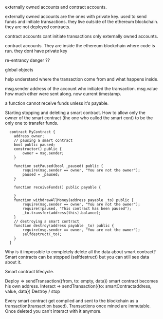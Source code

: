 externally owned accounts and contract accounts.

externally owned accounts are the ones with private key. used to send funds and initiate
transactions. they live outside of the ethereum blockchain. they are not deployed contracts.

contract accounts cant initiate transactions only externally owned accounts.

contract accounts. They are inside the ethereum blockchain where code is run. they dont
have private key

re-entrancy danger ??

global objects

help understand where the transaction come from and what happens inside.

msg.sender address of the account who initiated the transaction.
msg.value how much ether were sent along.
now current timestamp.

a function cannot receive funds unless it's payable.

Starting stopping and deleting a smart contract.
How to allow only the owner of the smart contract (the one who called the smart cont) to 
be the only one to transfer funds.

```sol
  contract MyContract {
    address owner;
    // pausing a smart contract
    bool public paused;
    constructor() public {
        owner = msg.sender;
    }

    function setPaused(bool _paused) public {
        require(msg.sender == owner, "You are not the owner");
        paused = _paused;
    }

    function receiveFunds() public payable {

    }
    function withdrawAllMoney(address payable _to) public {
        require(msg.sender == owner, "You are not the owner");
        require(!paused, "This contract has been paused");
        _to.transfer(address(this).balance);
    } 
    // destroying a smart contract 
    function destroy(address payable _to) public {
        require(msg.sender == owner, "You are not the owner");
        selfdestruct(_to);
    }
  }
```


Why is it impossible to completely delete all the data about smart  contract?
Smart contracts can be stopped (selfdestruct) but you can still see data about it.

Smart contract lifecycle.

Deploy => sendTransaction({from, to: empty, data})
          smart contract becomes his own address.
Interact 
        => sendTransaction({to: smartContractaddress, value, data})
Destroy / stop

Every smart contract get compiled and sent to the blockchain as a transaction(transaction based).
Transactions once mined are immutable.
Once deleted you can't interact with it anymore.